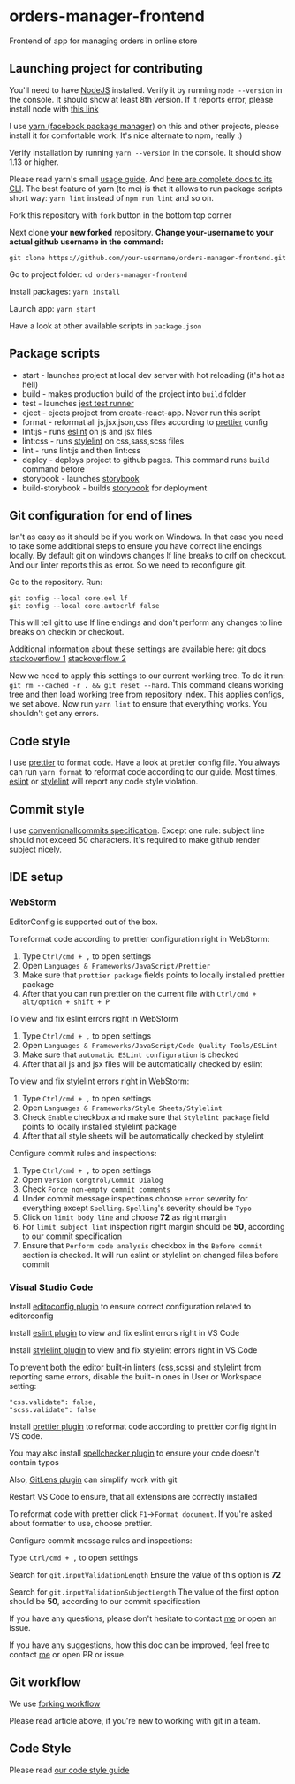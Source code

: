 # orders-manager-frontend
Frontend of app for managing orders in online store

## Launching project for contributing

You'll need to have [NodeJS](https://nodejs.org/en/) installed.
Verify it by running `node --version` in the console.
It should show at least 8th version.
If it reports error, please install node with [this link](https://nodejs.org/en/)

I use [yarn (facebook package manager)](https://yarnpkg.com/en/docs/install)
on this and other projects, please install it for comfortable work.
It's nice alternate to npm, really :)

Verify installation by running `yarn --version` in the console.
It should show 1.13 or higher.

Please read yarn's small [usage guide](https://yarnpkg.com/en/docs/usage).
And [here are complete docs to its CLI](https://yarnpkg.com/en/docs/cli).
The best feature of yarn (to me) is that it allows to run package scripts short way:
`yarn lint` instead of `npm run lint` and so on.

Fork this repository with `fork` button in the bottom top corner

Next clone **your new forked** repository.
**Change your-username to your actual github username in the command:**

`git clone https://github.com/your-username/orders-manager-frontend.git`

Go to project folder: `cd orders-manager-frontend`

Install packages: `yarn install`

Launch app: `yarn start`

Have a look at other available scripts in `package.json`

## Package scripts

- start - launches project at local dev server with hot reloading (it's hot as hell)
- build - makes production build of the project into `build` folder
- test - launches [jest test runner](https://jestjs.io/)
- eject - ejects project from create-react-app. Never run this script
- format - reformat all js,jsx,json,css files according to [prettier](https://prettier.io/)
config
- lint:js - runs [eslint](https://eslint.org/) on js and jsx files
- lint:css - runs [stylelint](https://stylelint.io) on css,sass,scss files
- lint - runs lint:js and then lint:css
- deploy - deploys project to github pages. This command runs `build` command before
- storybook - launches [storybook](https://storybook.js.org/)
- build-storybook - builds [storybook](https://storybook.js.org/) for deployment 

## Git configuration for end of lines

Isn't as easy as it should be if you work on Windows.
In that case you need to take some additional steps
to ensure you have correct line endings locally.
By default git on windows changes lf line breaks to crlf on checkout.
And our linter reports this as error. So we need to reconfigure git.

Go to the repository. Run:
```
git config --local core.eol lf
git config --local core.autocrlf false
```

This will tell git to use lf line endings
and don't perform any changes to line breaks on checkin or checkout.

Additional information about these settings are available here:
[git docs](https://git-scm.com/docs/git-config#Documentation/git-config.txt-coreautocrlf)
[stackoverflow 1](https://stackoverflow.com/q/9976986/)
[stackoverflow 2](https://stackoverflow.com/q/1249932/)

Now we need to apply this settings to our current working tree. To do it run:
`git rm --cached -r . && git reset --hard`.
This command cleans working tree and then load working tree from repository index.
This applies configs, we set above.
Now run `yarn lint` to ensure that everything works. You shouldn't get any errors.


## Code style

I use [prettier](https://prettier.io/) to format code. Have a look at prettier config file.
You always can run `yarn format` to reformat code according to our guide.
Most times, [eslint](https://eslint.org/) or [stylelint](https://stylelint.io)
will report any code style violation.

## Commit style

I use [conventionallcommits specification](https://www.conventionalcommits.org/en/v1.0.0-beta.4/).
Except one rule: subject line should not exceed 50 characters.
It's required to make github render subject nicely.

## IDE setup

### WebStorm

EditorConfig is supported out of the box.

To reformat code according to prettier configuration right in WebStorm:
1. Type `Ctrl/cmd + ,` to open settings
2. Open `Languages & Frameworks/JavaScript/Prettier`
3. Make sure that `prettier package` fields points to
locally installed prettier package
4. After that you can run prettier on the current file with `Ctrl/cmd + alt/option + shift + P`

To view and fix eslint errors right in WebStorm
1. Type `Ctrl/cmd + ,` to open settings
2. Open `Languages & Frameworks/JavaScript/Code Quality Tools/ESLint`
3. Make sure that `automatic ESLint configuration` is checked
4. After that all js and jsx files will be automatically checked by eslint

To view and fix stylelint errors right in WebStorm:
1. Type `Ctrl/cmd + ,` to open settings
2. Open `Languages & Frameworks/Style Sheets/Stylelint`
3. Check `Enable` checkbox and make sure that `Stylelint package` field points
to locally installed stylelint package
4. After that all style sheets will be automatically checked by stylelint

Configure commit rules and inspections:
1. Type `Ctrl/cmd + ,` to open settings
2. Open `Version Congtrol/Commit Dialog`
3. Check `Force non-empty commit comments`
4. Under commit message inspections choose `error` severity for everything except `Spelling`.
`Spelling`'s severity should be `Typo`
5. Click on `limit body line` and choose **72** as right margin
6. For `limit subject lint` inspection right margin should be **50**,
according to our commit specification
7. Ensure that `Perform code analysis` checkbox in the `Before commit` section is checked.
It will run eslint or stylelint on changed files before commit

### Visual Studio Code

Install [editoconfig plugin](https://marketplace.visualstudio.com/items?itemName=EditorConfig.EditorConfig)
to ensure correct configuration related to editorconfig 

Install [eslint plugin](https://marketplace.visualstudio.com/items?itemName=dbaeumer.vscode-eslint)
to view and fix eslint errors right in VS Code 

Install [stylelint plugin](https://marketplace.visualstudio.com/items?itemName=shinnn.stylelint)
to view and fix stylelint errors right in VS Code 

To prevent both the editor built-in linters (css,scss) and stylelint from reporting same errors,
disable the built-in ones in User or Workspace setting:
```
"css.validate": false,
"scss.validate": false
```

Install [prettier plugin](https://marketplace.visualstudio.com/items?itemName=esbenp.prettier-vscode)
to reformat code according to prettier config right in VS code.

You may also install [spellchecker plugin](https://marketplace.visualstudio.com/items?itemName=streetsidesoftware.code-spell-checker)
to ensure your code doesn't contain typos

Also, [GitLens plugin](https://marketplace.visualstudio.com/items?itemName=eamodio.gitlens)
can simplify work with git

Restart VS Code to ensure, that all extensions are correctly installed

To reformat code with prettier click `F1`->`Format document`.
If you're asked about formatter to use, choose prettier.

Configure commit message rules and inspections:

Type `Ctrl/cmd + ,` to open settings

Search for `git.inputValidationLength`
Ensure the value of this option is **72**

Search for `git.inputValidationSubjectLength`
The value of the first option should be **50**, according to our commit specification

If you have any questions, please don't hesitate to contact [me](https://t.me/DimaDK24)
or open an issue.

If you have any suggestions, how this doc can be improved, feel free to contact [me](https://t.me/DimaDK24)
or open PR or issue.

## Git workflow

We use [forking workflow](https://www.atlassian.com/git/tutorials/comparing-workflows/forking-workflow)

Please read article above, if you're new to working with git in a team.

## Code Style

Please read [our code style guide](CODESTYLE.md)

